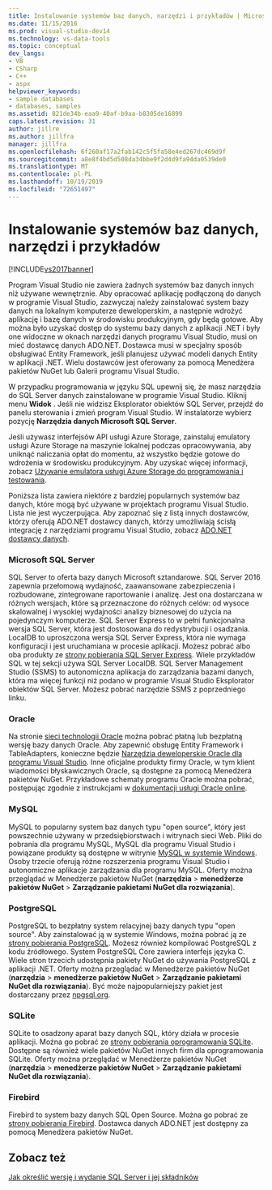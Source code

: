 ```yaml
---
title: Instalowanie systemów baz danych, narzędzi i przykładów | Microsoft Docs
ms.date: 11/15/2016
ms.prod: visual-studio-dev14
ms.technology: vs-data-tools
ms.topic: conceptual
dev_langs:
- VB
- CSharp
- C++
- aspx
helpviewer_keywords:
- sample databases
- databases, samples
ms.assetid: 821de34b-eaa9-40af-b9aa-b8305de16899
caps.latest.revision: 31
author: jillre
ms.author: jillfra
manager: jillfra
ms.openlocfilehash: 6f260af17a2fab142c5f5fa58e4ed267dc469d9f
ms.sourcegitcommit: a8e8f4bd5d508da34bbe9f2d4d9fa94da0539de0
ms.translationtype: MT
ms.contentlocale: pl-PL
ms.lasthandoff: 10/19/2019
ms.locfileid: "72651497"
---
```

# <a name="installing-database-systems-tools-and-samples"></a>Instalowanie systemów baz danych, narzędzi i przykładów
[!INCLUDE[vs2017banner](../includes/vs2017banner.md)]

Program Visual Studio nie zawiera żadnych systemów baz danych innych niż używane wewnętrznie. Aby opracować aplikację podłączoną do danych w programie Visual Studio, zazwyczaj należy zainstalować system bazy danych na lokalnym komputerze deweloperskim, a następnie wdrożyć aplikację i bazę danych w środowisku produkcyjnym, gdy będą gotowe. Aby można było uzyskać dostęp do systemu bazy danych z aplikacji .NET i były one widoczne w oknach narzędzi danych programu Visual Studio, musi on mieć dostawcę danych ADO.NET. Dostawca musi w specjalny sposób obsługiwać Entity Framework, jeśli planujesz używać modeli danych Entity w aplikacji .NET.     Wielu dostawców jest oferowany za pomocą Menedżera pakietów NuGet lub Galerii programu Visual Studio.

 W przypadku programowania w języku SQL upewnij się, że masz narzędzia do SQL Server danych zainstalowane w programie Visual Studio. Kliknij menu **Widok** . Jeśli nie widzisz Eksplorator obiektów SQL Server, przejdź do panelu sterowania i zmień program Visual Studio. W instalatorze wybierz pozycję **Narzędzia danych Microsoft SQL Server**.

 Jeśli używasz interfejsów API usługi Azure Storage, zainstaluj emulatory usługi Azure Storage na maszynie lokalnej podczas opracowywania, aby uniknąć naliczania opłat do momentu, aż wszystko będzie gotowe do wdrożenia w środowisku produkcyjnym. Aby uzyskać więcej informacji, zobacz [Używanie emulatora usługi Azure Storage do programowania i testowania](https://azure.microsoft.com/documentation/articles/storage-use-emulator/).

 Poniższa lista zawiera niektóre z bardziej popularnych systemów baz danych, które mogą być używane w projektach programu Visual Studio. Lista nie jest wyczerpująca. Aby zapoznać się z listą innych dostawców, którzy oferują ADO.NET dostawcy danych, którzy umożliwiają ścisłą integrację z narzędziami programu Visual Studio, zobacz [ADO.NET dostawcy danych](https://msdn.microsoft.com/library/dd363565.aspx).

### <a name="microsoft-sql-server"></a>Microsoft SQL Server
 SQL Server to oferta bazy danych Microsoft sztandarowe. SQL Server 2016 zapewnia przełomową wydajność, zaawansowane zabezpieczenia i rozbudowane, zintegrowane raportowanie i analizę. Jest ona dostarczana w różnych wersjach, które są przeznaczone do różnych celów: od wysoce skalowalnej i wysokiej wydajności analizy biznesowej do użycia na pojedynczym komputerze. SQL Server Express to w pełni funkcjonalna wersja SQL Server, która jest dostosowana do redystrybucji i osadzania.  LocalDB to uproszczona wersja SQL Server Express, która nie wymaga konfiguracji i jest uruchamiana w procesie aplikacji. Możesz pobrać albo oba produkty ze [strony pobierania SQL Server Express](https://www.microsoft.com/sql-server/sql-server-editions-express). Wiele przykładów SQL w tej sekcji używa SQL Server LocalDB. SQL Server Management Studio (SSMS) to autonomiczna aplikacja do zarządzania bazami danych, która ma więcej funkcji niż podano w programie Visual Studio Eksplorator obiektów SQL Server. Możesz pobrać narzędzie SSMS z poprzedniego linku.

### <a name="oracle"></a>Oracle
 Na stronie [sieci technologii Oracle](http://www.oracle.com/technetwork/database/enterprise-edition/downloads/index-092322.html) można pobrać płatną lub bezpłatną wersję bazy danych Oracle. Aby zapewnić obsługę Entity Framework i TableAdapters, konieczne będzie [Narzędzia deweloperskie Oracle dla programu Visual Studio](http://www.oracle.com/technetwork/developer-tools/visual-studio/overview/index.html). Inne oficjalne produkty firmy Oracle, w tym klient wiadomości błyskawicznych Oracle, są dostępne za pomocą Menedżera pakietów NuGet.  Przykładowe schematy programu Oracle można pobrać, postępując zgodnie z instrukcjami w [dokumentacji usługi Oracle online](http://docs.oracle.com/cd/E11882_01/server.112/e10831/toc.htm).

### <a name="mysql"></a>MySQL
 MySQL to popularny system baz danych typu "open source", który jest powszechnie używany w przedsiębiorstwach i witrynach sieci Web. Pliki do pobrania dla programu MySQL, MySQL dla programu Visual Studio i powiązane produkty są dostępne w witrynie [MySQL w systemie Windows](http://www.mysql.com/why-mysql/windows/).  Osoby trzecie oferują różne rozszerzenia programu Visual Studio i autonomiczne aplikacje zarządzania dla programu MySQL. Oferty można przeglądać w Menedżerze pakietów NuGet (**narzędzia**  > **menedżerze pakietów NuGet**  > **Zarządzanie pakietami NuGet dla rozwiązania**).

### <a name="postgresql"></a>PostgreSQL
 PostgreSQL to bezpłatny system relacyjnej bazy danych typu "open source". Aby zainstalować ją w systemie Windows, można pobrać ją ze [strony pobierania PostgreSQL](http://www.postgresql.org/download/windows/).  Możesz również kompilować PostgreSQL z kodu źródłowego.  System PostgreSQL Core zawiera interfejs języka C. Wiele stron trzecich udostępnia pakiety NuGet do używania PostgreSQL z aplikacji .NET.  Oferty można przeglądać w Menedżerze pakietów NuGet (**narzędzia**  > **menedżerze pakietów NuGet**  > **Zarządzanie pakietami NuGet dla rozwiązania**). Być może najpopularniejszy pakiet jest dostarczany przez [npgsql.org](http://www.npgsql.org).

### <a name="sqlite"></a>SQLite
 SQLite to osadzony aparat bazy danych SQL, który działa w procesie aplikacji. Można go pobrać ze [strony pobierania oprogramowania SQLite](http://www.sqlite.org/download.html). Dostępne są również wiele pakietów NuGet innych firm dla oprogramowania SQLite. Oferty można przeglądać w Menedżerze pakietów NuGet (**narzędzia**  > **menedżerze pakietów NuGet**  > **Zarządzanie pakietami NuGet dla rozwiązania**).

### <a name="firebird"></a>Firebird
 Firebird to system bazy danych SQL Open Source. Można go pobrać ze [strony pobierania Firebird](http://firebirdsql.org/en/downloads/). Dostawca danych ADO.NET jest dostępny za pomocą Menedżera pakietów NuGet.

## <a name="see-also"></a>Zobacz też
 [Jak określić wersję i wydanie SQL Server i jej składników](http://support.microsoft.com/kb/321185)
